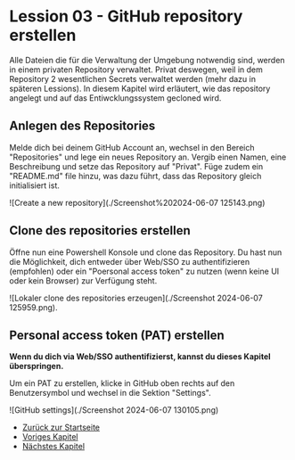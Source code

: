 # Lession 03 - GitHub repository erstellen

Alle Dateien die für die Verwaltung der Umgebung notwendig sind, werden in einem privaten Repository verwaltet. Privat deswegen, weil in dem Repository 2 wesentlichen Secrets verwaltet werden (mehr dazu in späteren Lessions). In diesem Kapitel wird erläutert, wie das repository angelegt und auf das Entiwcklungssystem gecloned wird.

## Anlegen des Repositories

Melde dich bei deinem GitHub Account an, wechsel in den Bereich "Repositories" und lege ein neues Repository an. Vergib einen Namen, eine Beschreibung und setze das Repository auf "Privat". Füge zudem ein "README.md" file hinzu, was dazu führt, dass das Repository gleich initialisiert ist. 

![Create a new repository](./Screenshot%202024-06-07 125143.png)

## Clone des repositories erstellen

Öffne nun eine Powershell Konsole und clone das Repository. Du hast nun die Möglichkeit, dich entweder über Web/SSO zu authentifizieren (empfohlen) oder ein "Poersonal access token" zu nutzen (wenn keine UI oder kein Browser) zur Verfügung steht.

![Lokaler clone des repositories erzeugen](./Screenshot 2024-06-07 125959.png).

## Personal access token (PAT) erstellen

**Wenn du dich via Web/SSO authentifizierst, kannst du dieses Kapitel überspringen.**

Um ein PAT zu erstellen, klicke in GitHub oben rechts auf den Benutzersymbol und wechsel in die Sektion "Settings". 

![GitHub settings](./Screenshot 2024-06-07 130105.png)


- [Zurück zur Startseite](./../README.md)
- [Voriges Kapitel](./../Lesson02-Install_Ubuntu/Lesson02.md)
- [Nächstes Kapitel](./../Lesson04-Install_GH_Runner/Lesson04.md)
